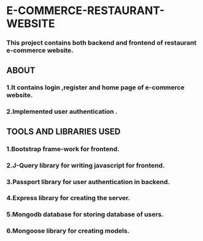 # E-COMMERCE-RESTAURANT-WEBSITE
### This project contains both backend and frontend of restaurant e-commerce website.
## ABOUT
### 1.It contains login ,register and home page of e-commerce website.
### 2.Implemented user authentication .
## TOOLS AND LIBRARIES USED
### 1.Bootstrap frame-work for frontend.
### 2.J-Query library for writing javascript for frontend.
### 3.Passport library for user authentication in backend.
### 4.Express library for creating the server.
### 5.Mongodb database for storing database of users.
### 6.Mongoose library for creating models.

